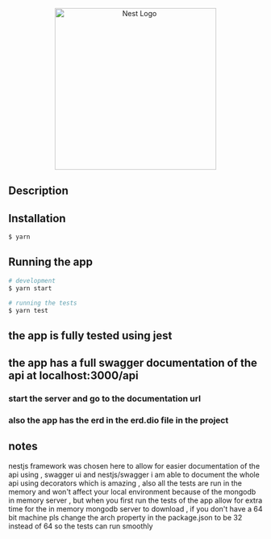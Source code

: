 <p align="center">
  <a href="http://nestjs.com/" target="blank"><img src="https://nestjs.com/img/logo_text.svg" width="320" alt="Nest Logo" /></a>
</p>

## Description

## Installation

```bash
$ yarn
```

## Running the app

```bash
# development
$ yarn start

# running the tests
$ yarn test

```
## the app  is fully tested using jest
## the app has a full swagger documentation of the api at localhost:3000/api
### start the server and go to the documentation url
### also the app has the erd in the erd.dio file in the project

## notes

nestjs framework was chosen here to allow for easier documentation of the api using , swagger ui and nestjs/swagger i am able to document the whole api using decorators which is amazing , also all the tests are run in the memory and won't affect your local environment because of the mongodb in memory server , but when you first run the tests of the app allow for extra time for the in memory mongodb server to download , if you don't have a 64 bit machine pls change the arch property in the package.json to be 32 instead of 64 so the tests can run smoothly